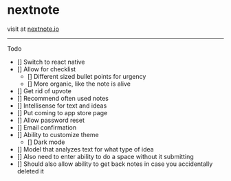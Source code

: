 # nextnote

visit at <a href="https://nextnote.io/" target="https://nextnote.io/">nextnote.io</a>

---

Todo

- [] Switch to react native
- [] Allow for checklist
  - [] Different sized bullet points for urgency
  - [] More organic, like the note is alive
- [] Get rid of upvote
- [] Recommend often used notes
- [] Intellisense for text and ideas
- [] Put coming to app store page
- [] Allow password reset
- [] Email confirmation
- [] Ability to customize theme
  - [] Dark mode
- [] Model that analyzes text for what type of idea
- [] Also need to enter ability to do a space without it submitting
- [] Should also allow ability to get back notes in case you accidentally deleted it

